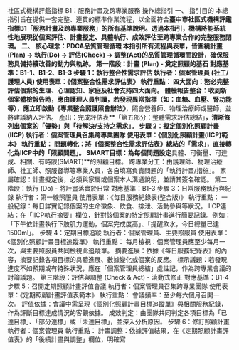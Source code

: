 社區式機構評鑑指標 B1：服務計畫及跨專業服務 操作總指引
一、 指引目的
本總指引旨在提供一套完整、連貫的標準作業流程，以全面符合**臺中市社區式機構評鑑指標B1「服務計畫及跨專業服務」**的所有基準說明。透過本指引，機構將能系統性地展現從個案評估、計畫擬定、具體執行、成效評估至跨專業合作的完整服務閉環。
二、 核心理念：PDCA品質管理循環
本指引所有流程與表單，皆圍繞**計畫(Plan) -> 執行(Do) -> 評估(Check) -> 調整(Act)**的品質管理循環而設計，確保服務具備持續改善的動力與軌跡。
第一階段：計畫 (Plan) - 奠定照顧的基石
對應基準：B1-1、B1-2、B1-3
步驟 1：執行整合性需求評估
執行者：個案管理員 (社工/護理人員)
使用表單：《個案整合性需求評估表》
執行重點：
四大面向：務必完整評估個案的生理、心理認知、家庭及社會支持四大面向。
體檢報告整合：收到新個案體檢報告時，應由護理人員判讀，若發現異常指標（如：血糖、血壓、腎功能等），應立即啟動**《專業整合照護照會辦法》**，照會營養師、物理治療師或醫師，並將建議納入評估。
產出：完成評估表**「第五部分：整體需求評估總結」**，清晰條列出個案的「優勢」與「待解決/支持之需求」。
步驟 2：擬定個別化照顧計畫 (IICP)
執行者：個案管理員召集跨專業團隊
使用表單：《個別化照顧計畫(IICP)範本》
執行重點：
問題轉化：將《個案整合性需求評估表》總結的「需求」，直接轉化為IICP中的「照顧問題」。
SMART目標：為每個問題設定**具體、可衡量、可達成、相關、有時限(SMART)**的照顧目標。
跨專業分工：由護理師、物理治療師、社工師、照服督導等專業人員，各自填寫負責問題的「執行計畫/措施」。
家屬確認：計畫擬定後，必須與家屬或個案本人溝通說明，並請其簽名確認。
第二階段：執行 (Do) - 將計畫落實於日常
對應基準：B1-3
步驟 3：日常服務執行與紀錄
執行者：第一線照服員
使用表單：《每日服務紀錄表(整合版)》
執行重點：
一般紀錄：每日詳實記錄個案的生命徵象、飲食、排泄、活動參與等狀況。
IICP連結：在「IICP執行摘要」欄位，針對該個案的特定照顧計畫進行簡要記錄。例如：「下午依計畫執行下肢肌力運動，個案完成度高」、「提醒飲水，今日總量已達1500ml」。
步驟 4：定期目標追蹤
執行者：個案管理員、主要照服員
使用表單：《個別化照顧計畫目標追蹤單》
執行重點：
每月檢視：個案管理員應至少每月一次，與主要照服員共同檢視此追蹤單。
摘要進展：依據《每日服務紀錄表》的內容，摘要記錄各項目標的具體進展、數據變化或個案的反應。
標示議題：若發現進度不如預期或有特殊狀況，應在「個案管理員總結」處註記，作為跨專業會議的討論議題。
第三階段：評估與調整 (Check & Act) - 滾動式修正
對應基準：B1-4
步驟 5：召開定期照顧計畫評值會議
執行者：個案管理員召集跨專業團隊
使用表單：《定期照顧計畫評值表範本》
執行重點：
會議頻率：至少每六個月召開一次。
評值依據：會議中需呈現《個別化照顧計畫目標追蹤單》與相關服務紀錄，作為評斷目標達成情況的客觀依據。
成效判定：由團隊共同判定各項目標為「已達目標」、「部分達標」或「未達目標」，並深入分析原因。
步驟 6：修訂照顧計畫
執行者：個案管理員
執行重點：
計畫調整：依據評值結果，在《定期照顧計畫評值表》的「後續計畫與調整」欄位，明確寫